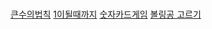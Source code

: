 # 

[큰수의법칙](https://github.com/codingTestFOR/jeongseongwook/blob/main/ruleOfBigNumber.py)
[1이될때까지](https://github.com/codingTestFOR/jeongseongwook/blob/main/until1.py)
[숫자카드게임](https://github.com/codingTestFOR/jeongseongwook/blob/main/numberCard.py)
[볼링공 고르기](https://github.com/codingTestFOR/jeongseongwook/blob/main/choiceBowlingBall.py)
[]()
[]()
[]()
[]()
